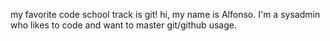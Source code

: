 my favorite code school track is git!
hi, my name is Alfonso. I'm a sysadmin who likes to code and want to master git/github usage.
